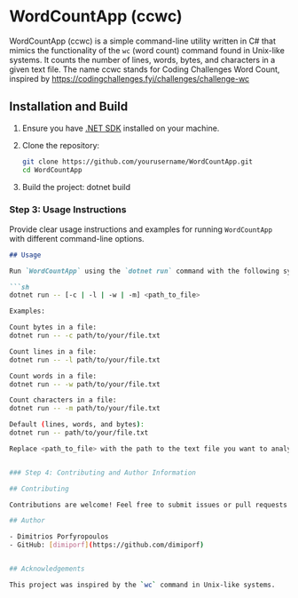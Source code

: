 # WordCountApp (ccwc)

WordCountApp (ccwc) is a simple command-line utility written in C# that mimics the functionality of the `wc` (word count) command found in Unix-like systems. It counts the number of lines, words, bytes, and characters in a given text file.
The name ccwc stands for Coding Challenges Word Count, inspired by https://codingchallenges.fyi/challenges/challenge-wc

## Installation and Build

1. Ensure you have [.NET SDK](https://dotnet.microsoft.com/download) installed on your machine.

2. Clone the repository:

   ```sh
   git clone https://github.com/yourusername/WordCountApp.git
   cd WordCountApp

3. Build the project:
  dotnet build


### Step 3: Usage Instructions

Provide clear usage instructions and examples for running `WordCountApp` with different command-line options.

```markdown
## Usage

Run `WordCountApp` using the `dotnet run` command with the following syntax:

```sh
dotnet run -- [-c | -l | -w | -m] <path_to_file>

Examples:

Count bytes in a file:
dotnet run -- -c path/to/your/file.txt

Count lines in a file:
dotnet run -- -l path/to/your/file.txt

Count words in a file:
dotnet run -- -w path/to/your/file.txt

Count characters in a file:
dotnet run -- -m path/to/your/file.txt

Default (lines, words, and bytes):
dotnet run -- path/to/your/file.txt

Replace <path_to_file> with the path to the text file you want to analyze.


### Step 4: Contributing and Author Information

## Contributing

Contributions are welcome! Feel free to submit issues or pull requests.

## Author

- Dimitrios Porfyropoulos
- GitHub: [dimiporf](https://github.com/dimiporf)


## Acknowledgements

This project was inspired by the `wc` command in Unix-like systems.







